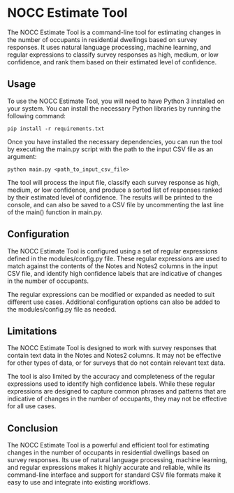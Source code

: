 # NOCC Estimate Tool

The NOCC Estimate Tool is a command-line tool for estimating changes in the number of occupants in residential dwellings based on survey responses. It uses natural language processing, machine learning, and regular expressions to classify survey responses as high, medium, or low confidence, and rank them based on their estimated level of confidence.

## Usage
To use the NOCC Estimate Tool, you will need to have Python 3 installed on your system. You can install the necessary Python libraries by running the following command:

```
pip install -r requirements.txt
```

Once you have installed the necessary dependencies, you can run the tool by executing the main.py script with the path to the input CSV file as an argument:

```
python main.py <path_to_input_csv_file>
```

The tool will process the input file, classify each survey response as high, medium, or low confidence, and produce a sorted list of responses ranked by their estimated level of confidence. The results will be printed to the console, and can also be saved to a CSV file by uncommenting the last line of the main() function in main.py.


## Configuration
The NOCC Estimate Tool is configured using a set of regular expressions defined in the modules/config.py file. These regular expressions are used to match against the contents of the Notes and Notes2 columns in the input CSV file, and identify high confidence labels that are indicative of changes in the number of occupants.

The regular expressions can be modified or expanded as needed to suit different use cases. Additional configuration options can also be added to the modules/config.py file as needed.

## Limitations
The NOCC Estimate Tool is designed to work with survey responses that contain text data in the Notes and Notes2 columns. It may not be effective for other types of data, or for surveys that do not contain relevant text data.

The tool is also limited by the accuracy and completeness of the regular expressions used to identify high confidence labels. While these regular expressions are designed to capture common phrases and patterns that are indicative of changes in the number of occupants, they may not be effective for all use cases.

## Conclusion
The NOCC Estimate Tool is a powerful and efficient tool for estimating changes in the number of occupants in residential dwellings based on survey responses. Its use of natural language processing, machine learning, and regular expressions makes it highly accurate and reliable, while its command-line interface and support for standard CSV file formats make it easy to use and integrate into existing workflows.
